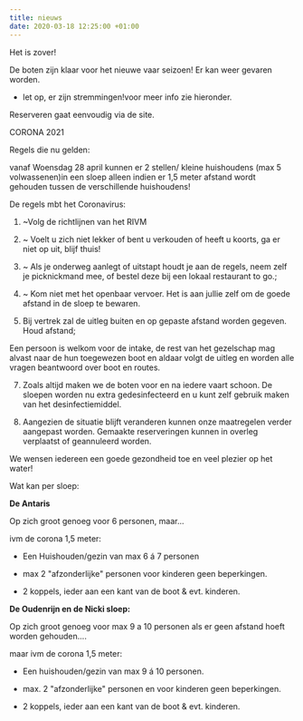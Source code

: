 ```yaml
---
title: nieuws
date: 2020-03-18 12:25:00 +01:00
---
```


Het is zover!

De boten zijn klaar voor het nieuwe vaar seizoen!
Er kan weer gevaren worden.

* let op, er zijn stremmingen!voor meer info zie hieronder.

Reserveren gaat eenvoudig via de site.

CORONA 2021

Regels die nu gelden:

vanaf Woensdag 28 april kunnen er 2 stellen/ kleine huishoudens (max 5 volwassenen)in een sloep alleen indien er 1,5 meter afstand wordt gehouden tussen de verschillende huishoudens! 

De regels mbt het Coronavirus:

1. ~Volg de richtlijnen van het RIVM
2. ~ Voelt u zich niet lekker of bent u verkouden of heeft u koorts, ga er niet op uit, blijf thuis!
3. ~ Als je onderweg aanlegt of uitstapt houdt je aan de regels, neem zelf je picknickmand mee, of bestel deze bij een lokaal restaurant to go.; 
4. ~ Kom niet met het openbaar vervoer.
Het is aan jullie zelf om de goede afstand in de sloep te bewaren.

6. Bij vertrek zal de uitleg buiten en op gepaste afstand worden gegeven. Houd afstand;

Een persoon is welkom voor de intake,  de rest van het gezelschap mag alvast naar de hun toegewezen boot en aldaar volgt de uitleg en worden alle vragen beantwoord over boot en routes.

7. Zoals altijd maken we de boten voor en na iedere vaart schoon.
De sloepen worden nu extra gedesinfecteerd en u kunt zelf gebruik maken van het desinfectiemiddel.

8. Aangezien de situatie blijft veranderen kunnen onze maatregelen verder aangepast worden. Gemaakte reserveringen kunnen in overleg verplaatst of geannuleerd worden.

We wensen iedereen een goede gezondheid toe en veel plezier op het water!

Wat kan per sloep:

**De Antaris**

Op zich groot genoeg voor 6 personen, maar...

ivm de corona 1,5 meter:

- Een Huishouden/gezin van max 6 á 7 personen

- max 2 "afzonderlijke"  personen 
  voor kinderen geen beperkingen.

- 2 koppels, ieder aan een kant van de boot & evt. kinderen.



**De Oudenrijn en de Nicki sloep:**

Op zich groot genoeg voor max 9 a 10 personen als er geen afstand hoeft worden gehouden....

maar ivm de corona 1,5 meter:

- Een huishouden/gezin van max 9 á 10 personen.

- max. 2 "afzonderlijke" personen en voor kinderen geen beperkingen.

- 2 koppels, ieder aan een kant van de boot & evt. kinderen.



